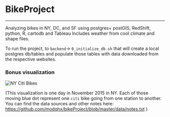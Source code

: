 # BikeProject
----


Analyzing bikes in NY, DC, and SF using postgres+ postGIS, RedShift, python, R, cartodb and Tableau
Includes weather from cool climate and shape files. 

To run the project, to `backend`-> `0_initialize_db.sh` that will create a local postgres db/tables and populate those tables with data downloaded from the respective websites. 

### Bonus visualization

![NY Citi Bikes](https://github.com/modqhx/bikeProject/blob/master/frontend/NY_Bike-Viz.gif) 

(This visualization is one day in November 2015 in NY. Each of those moving blue dot represent one `citi` bike going from one station to another. You can find the data sources and other notes here: https://github.com/modqhx/bikeProject/blob/master/data/notes.txt ) 
